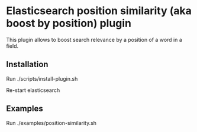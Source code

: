<!--
  Title: Elasticsearch position similarity (aka boost by position) plugin
  Description: Elasticsearch plugin to boost search relevance by a position of a word.
  Author: Sergei Dauletau
  -->
  
# Elasticsearch position similarity (aka boost by position) plugin

This plugin allows to boost search relevance by a position of a word in a field.

## Installation

Run ./scripts/install-plugin.sh

Re-start elasticsearch

## Examples

Run ./examples/position-similarity.sh
